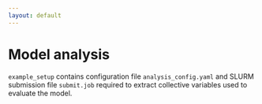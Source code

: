 ```yaml
---
layout: default
---
```

# Model analysis
`example_setup` contains configuration file `analysis_config.yaml` and SLURM submission file `submit.job` required to extract collective variables used to evaluate the model. 